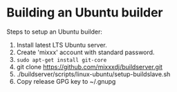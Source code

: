 
Building an Ubuntu builder
==========================

Steps to setup an Ubuntu builder:

1. Install latest LTS Ubuntu server.
2. Create 'mixxx' account with standard password.
3. `sudo apt-get install git-core`
4. git clone https://github.com/mixxxdj/buildserver.git
5. ./buildserver/scripts/linux-ubuntu/setup-buildslave.sh
6. Copy release GPG key to ~/.gnupg
